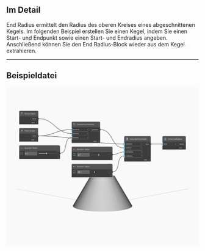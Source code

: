 ## Im Detail
End Radius ermittelt den Radius des oberen Kreises eines abgeschnittenen Kegels. Im folgenden Beispiel erstellen Sie einen Kegel, indem Sie einen Start- und Endpunkt sowie einen Start- und Endradius angeben. Anschließend können Sie den End Radius-Block wieder aus dem Kegel extrahieren.
___
## Beispieldatei

![EndRadius](./Autodesk.DesignScript.Geometry.Cone.EndRadius_img.jpg)

